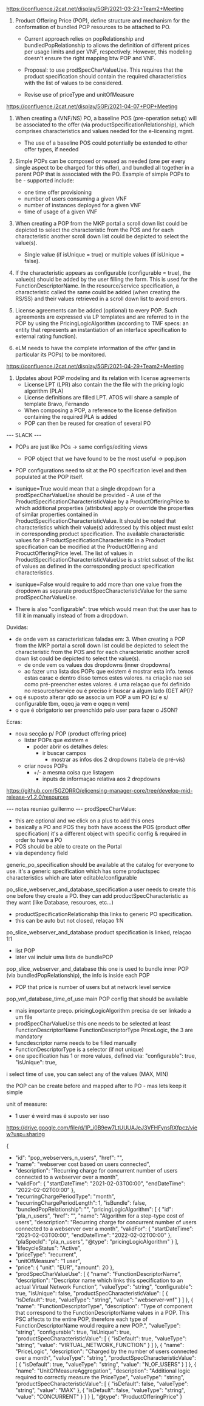 https://confluence.i2cat.net/display/5GP/2021-03-23+Team2+Meeting

1. Product Offering Price (POP), define structure and mechanism for the conformation of bundled POP resources to be attached to PO.

   - Current approach relies on popRelationship and bundledPopRelationship to allows the definition of different prices per usage limits and per VNF, respectively. However, this modeling doesn't ensure the right mapping btw POP and VNF.

   - Proposal: to use prodSpecCharValueUse. This requires that the product specification should contain the required characteristics with the list of values to be considered.

   - Revise use of priceType and unitOfMeasure

https://confluence.i2cat.net/display/5GP/2021-04-07+POP+Meeting

1. When creating a (VNF/NS) PO, a baseline POS (pre-operation setup) will be associated to the offer (via productSpecificationRelationship), which comprises characteristics and values needed for the e-licensing mgmt.

   - The use of a baseline POS could potentially be extended to other offer types, if needed

2. Simple POPs can be composed or reused as needed (one per every single aspect to be charged for this offer), and bundled all together in a parent POP that is associated with the PO. Example of simple POPs to be - supported include:

   - one time offer provisioning
   - number of users consuming a given VNF
   - number of instances deployed for a given VNF
   - time of usage of a given VNF

3. When creating a POP from the MKP portal a scroll down list could be depicted to select the characteristic from the POS and for each characteristic another scroll down list could be depicted to select the value(s).

   - Single value (if isUnique = true) or multiple values (if isUnique = false).

4. If the characteristic appears as configurable (configurable = true), the value(s) should be added by the user filling the form. This is used for the FunctionDescriptorName. In the resource/service specification, a characteristic called the same could be added (when creating the RS/SS) and their values retrieved in a scroll down list to avoid errors.

5. License agreements can be added (optional) to every POP. Such agreements are expressed via LP templates and are referred to in the POP by using the PricingLogicAlgorithm (according to TMF specs: an entity that represents an instantiation of an interface specification to external rating function).

6. eLM needs to have the complete information of the offer (and in particular its POPs) to be monitored.

https://confluence.i2cat.net/display/5GP/2021-04-29+Team2+Meeting

1. Updates about POP modeling and its relation with license agreements
   - License LPT (LPR) also contain the the file with the pricing logic algorithm (PLA)
   - License definitions are filled LPT. ATOS will share a sample of template Bravo, Fernando
   - When composing a POP, a reference to the license definition containing the required PLA is added
   - POP can then be reused for creation of several PO

--- SLACK ---

- POPs are just like POs -> same configs/editing views
  - POP object that we have found to be the most useful -> pop.json
- POP configurations need to sit at the PO specification level and then populated at the POP itself.

- isunique=True would mean that a single dropdown for a prodSpecCharValueUse should be provided - A use of the ProductSpecificationCharacteristicValue by a ProductOfferingPrice to which additional properties (attributes) apply or override the properties of similar properties contained in ProductSpecificationCharacteristicValue. It should be noted that characteristics which their value(s) addressed by this object must exist in corresponding product specification. The available characteristic values for a ProductSpecificationCharacteristic in a Product specification can be modified at the ProductOffering and ProcuctOfferingPrice level. The list of values in ProductSpecificationCharacteristicValueUse is a strict subset of the list of values as defined in the corresponding product specification characteristics.

- isunique=False would require to add more than one value from the dropdown as separate productSpecCharacteristicValue for the same prodSpecCharValueUse.
- There is also "configurable": true which would mean that the user has to fill it in manually instead of from a dropdown.

Duvidas:

- de onde vem as caracteristicas faladas em: 3. When creating a POP from the MKP portal a scroll down list could be depicted to select the characteristic from the POS and for each characteristic another scroll down list could be depicted to select the value(s).
  - de onde vem os values dos dropdowns (inner dropdowns)
  - ao fazer uma lista dos POPs que existem é mostrar esta info. temos estas carac e dentro disso temos estes valores. na criação nao sei como pré-preencher estes valores. é uma relaçao que foi definido no resource/service ou é preciso ir buscar a algum lado (GET API)?
- oq é suposto alterar qdo se associa um POP a um PO (c/ e s/ configurable tbm, oqeq ja vem e oqeq n vem)
- o que é obrigatorio ser preenchido pelo user para fazer o JSON?

Ecras:

- nova secção p/ POP (product offering price)
  - listar POPs que existem e
    - poder abrir os detalhes deles:
      - ir buscar campos
        - mostrar as infos dos 2 dropdowns (tabela de pré-vis)
  - criar novos POPs
    - +/- a mesma coisa que listagem
      - inputs de informaçao relativa aos 2 dropdowns

https://github.com/5GZORRO/elicensing-manager-core/tree/develop-mid-release-v1.2.0/resources

--- notas reuniao guillermo ---
prodSpecCharValue:

- this are optional and we click on a plus to add this ones
- basically a PO and POS they both have access the POS (product offer specification) it's a different object with specific config & required in order to have a PO
- POS should be able to create on the Portal
- via dependency field

generic_po_specification should be available at the catalog for everyone to use. it's a generic specification which has some productspec characteristics which are later editable/configurable

po_slice_webserver_and_database_specification a user needs to create this one before they create a PO. they can add productSpecCharacteristic as they want (like Database, resources, etc...)

- productSpecificationRelationship this links to generic PO specification.
- this can be auto but not closed, relaçao 1:N

po_slice_webserver_and_database product specification is linked, relaçao 1:1

- list POP
- later vai incluir uma lista de bundlePOP

pop_slice_webserver_and_database this one is used to bundle inner POP (via bundledPopRelationship), the info is inside each POP

- POP that price is number of users but at network level service

pop_vnf_database_time_of_use main POP config that should be available

- mais importante preço. pricingLogicAlgorithm precisa de ser linkado a um file
- prodSpecCharValueUse this one needs to be selected at least FunctionDescriptorName FunctionDescriptorType PriceLogic, the 3 are mandatory
- funcdescriptor name needs to be filled manually
- FunctionDescriptorType is a selector (if not unique)
- one specification has 1 or more values, defined via: "configurable": true, "isUnique": true,

i select time of use, you can select any of the values (MAX, MIN)

the POP can be create before and mapped after to PO - mas lets keep it simple

unit of measure:

- 1 user é weird mas é suposto ser isso

https://drive.google.com/file/d/1P_i0B9ew7LtUUUAJeJ3VFHFynsRXfpcz/view?usp=sharing

{

- "id": "pop_webservers_n_users",
  "href": "",
- "name": "webserver cost based on users connected",
- "description": "Recurring charge for concurrent number of users connected to a webserver over a month",
- "validFor": {
  "startDateTime": "2021-02-03T00:00",
  "endDateTime": "2022-02-02T00:00"
  },
- "recurringChargePeriodType": "month",
- "recurringChargePeriodLength": 1,
  "isBundle": false,
  "bundledPopRelationship": "",
  "pricingLogicAlgorithm": [
  {
  "id": "pla_n_users",
  "href": "",
  "name": "Algorithm for a step-type cost of users",
  "description": "Recurring charge for concurrent number of users connected to a webserver over a month",
  "validFor": {
  "startDateTime": "2021-02-03T00:00",
  "endDateTime": "2022-02-02T00:00"
  },
  "plaSpecId": "pla_n_users",
  "@type": "pricingLogicAlgorithm"
  }
  ],
- "lifecycleStatus": "Active",
- "priceType": "recurrent",
- "unitOfMeasure": "1 user",
- "price": {
  "unit": "EUR",
  "amount": 20
  },
- "prodSpecCharValueUse": [
  {
  "name": "FunctionDescriptorName",
  "description": "Descriptor name which links this specification to an actual Virtual Network Function",
  "valueType": "string",
  "configurable": true,
  "isUnique": false,
  "productSpecCharacteristicValue": [
  {
  "isDefault": true,
  "valueType": "string",
  "value": "webserver-vnf"
  }
  ]
  },
  {
  "name": "FunctionDescriptorType",
  "description": "Type of component that correspond to the FunctionDescriptorName values in a POP. This PSC affects to the entire POP, therefore each type of FunctionDescriptorName would require a new POP.",
  "valueType": "string",
  "configurable": true,
  "isUnique": true,
  "productSpecCharacteristicValue": [
  {
  "isDefault": true,
  "valueType": "string",
  "value": "VIRTUAL_NETWORK_FUNCTION"
  }
  ]
  },
  {
  "name": "PriceLogic",
  "description": "Charged by the number of users connected over a month",
  "valueType": "string",
  "productSpecCharacteristicValue": [
  {
  "isDefault": true,
  "valueType": "string",
  "value": "N_OF_USERS"
  }
  ]
  },
  {
  "name": "UnitOfMeasureAggregation",
  "description": "Additional logic required to correctly measure the PriceType",
  "valueType": "string",
  "productSpecCharacteristicValue": [
  {
  "isDefault": false,
  "valueType": "string",
  "value": "MAX"
  },
  {
  "isDefault": false,
  "valueType": "string",
  "value": "CONCURRENT"
  }
  ]
  }
  ],
  "@type": "ProductOfferingPrice"
  }
